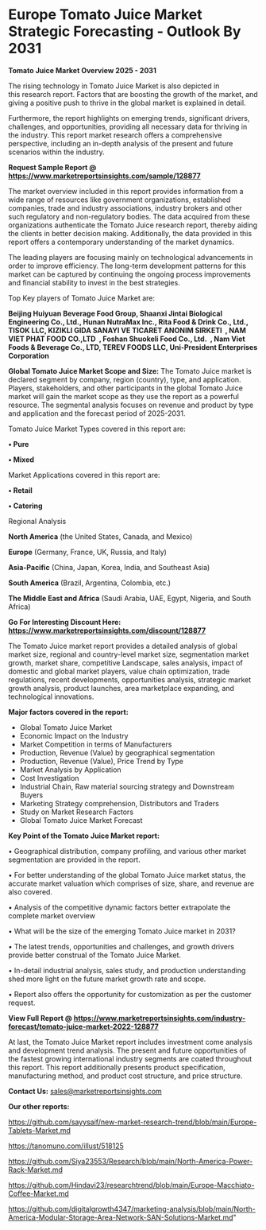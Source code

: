 # Europe Tomato Juice Market Strategic Forecasting - Outlook By 2031

<Strong> Tomato Juice Market Overview 2025 - 2031</strong>

The rising technology in Tomato Juice Market is also depicted in this research report. Factors that are boosting the growth of the market, and giving a positive push to thrive in the global market is explained in detail.

Furthermore, the report highlights on emerging trends, significant drivers, challenges, and opportunities, providing all necessary data for thriving in the industry. This report market research offers a comprehensive perspective, including an in-depth analysis of the present and future scenarios within the industry.

<strong>Request Sample Report @ <a href=https://www.marketreportsinsights.com/sample/128877>https://www.marketreportsinsights.com/sample/128877</a></strong>

The market overview included in this report provides information from a wide range of resources like government organizations, established companies, trade and industry associations, industry brokers and other such regulatory and non-regulatory bodies. The data acquired from these organizations authenticate the Tomato Juice research report, thereby aiding the clients in better decision making. Additionally, the data provided in this report offers a contemporary understanding of the market dynamics.

The leading players are focusing mainly on technological advancements in order to improve efficiency. The long-term development patterns for this market can be captured by continuing the ongoing process improvements and financial stability to invest in the best strategies.

Top Key players of Tomato Juice Market are:

<strong>Beijing Huiyuan Beverage Food Group, Shaanxi Jintai Biological Engineering Co., Ltd., Hunan NutraMax Inc., Rita Food & Drink Co., Ltd., TISOK LLC, KIZIKLI GIDA SANAYI VE TICARET ANONIM SIRKETI  , NAM VIET PHAT FOOD CO.,LTD  , Foshan Shuokeli Food Co., Ltd.  , Nam Viet Foods & Beverage Co., LTD, TEREV FOODS LLC, Uni-President Enterprises Corporation</strong>

<strong><b>Global Tomato Juice Market Scope and Size:</b></strong>
The Tomato Juice market is declared segment by company, region (country), type, and application. Players, stakeholders, and other participants in the global Tomato Juice market will gain the market scope as they use the report as a powerful resource. The segmental analysis focuses on revenue and product by type and application and the forecast period of 2025-2031.

Tomato Juice Market Types covered in this report are:

<strong>• Pure

• Mixed</strong>

Market Applications covered in this report are:

<strong>• Retail

• Catering</strong> 

Regional Analysis

<strong>North America</strong> (the United States, Canada, and Mexico)

<strong>Europe</strong> (Germany, France, UK, Russia, and Italy)

<strong>Asia-Pacific</strong> (China, Japan, Korea, India, and Southeast Asia)

<strong>South America</strong> (Brazil, Argentina, Colombia, etc.)

<strong>The Middle East and Africa</strong> (Saudi Arabia, UAE, Egypt, Nigeria, and South Africa)

<strong>Go For Interesting Discount Here: <a href=https://www.marketreportsinsights.com/discount/128877>https://www.marketreportsinsights.com/discount/128877</a></strong>

The Tomato Juice market report provides a detailed analysis of global market size, regional and country-level market size, segmentation market growth, market share, competitive Landscape, sales analysis, impact of domestic and global market players, value chain optimization, trade regulations, recent developments, opportunities analysis, strategic market growth analysis, product launches, area marketplace expanding, and technological innovations.

<strong><b>Major factors covered in the report:</b></strong>
<ul>
  <li>Global Tomato Juice Market </li>
  <li>Economic Impact on the Industry</li>
  <li>Market Competition in terms of Manufacturers</li>
  <li>Production, Revenue (Value) by geographical segmentation</li>
  <li>Production, Revenue (Value), Price Trend by Type</li>
  <li>Market Analysis by Application</li>
  <li>Cost Investigation</li>
  <li>Industrial Chain, Raw material sourcing strategy and Downstream Buyers</li>
  <li>Marketing Strategy comprehension, Distributors and Traders</li>
  <li>Study on Market Research Factors</li>
  <li>Global Tomato Juice Market Forecast</li>
</ul>

<strong><b>Key Point of the Tomato Juice Market report:</b></strong>

• Geographical distribution, company profiling, and various other market segmentation are provided in the report.

• For better understanding of the global Tomato Juice market status, the accurate market valuation which comprises of size, share, and revenue are also covered.

• Analysis of the competitive dynamic factors better extrapolate the complete market overview

• What will be the size of the emerging Tomato Juice market in 2031?

• The latest trends, opportunities and challenges, and growth drivers provide better construal of the Tomato Juice Market.

• In-detail industrial analysis, sales study, and production understanding shed more light on the future market growth rate and scope.

• Report also offers the opportunity for customization as per the customer request.

<strong><b>View Full Report @ <a href=https://www.marketreportsinsights.com/industry-forecast/tomato-juice-market-2022-128877>https://www.marketreportsinsights.com/industry-forecast/tomato-juice-market-2022-128877</a></b></strong>


At last, the Tomato Juice Market report includes investment come analysis and development trend analysis. The present and future opportunities of the fastest growing international industry segments are coated throughout this report. This report additionally presents product specification, manufacturing method, and product cost structure, and price structure.

<strong>Contact Us:</strong>
sales@marketreportsinsights.com

<strong>Our other reports:</strong>

<a href=https://github.com/sayysaif/new-market-research-trend/blob/main/Europe-Tablets-Market.md>https://github.com/sayysaif/new-market-research-trend/blob/main/Europe-Tablets-Market.md</a>

<a href=https://tanomuno.com/illust/518125>https://tanomuno.com/illust/518125</a>

<a href=https://github.com/Siya23553/Research/blob/main/North-America-Power-Rack-Market.md>https://github.com/Siya23553/Research/blob/main/North-America-Power-Rack-Market.md</a>

<a href=https://github.com/Hindavi23/researchtrend/blob/main/Europe-Macchiato-Coffee-Market.md>https://github.com/Hindavi23/researchtrend/blob/main/Europe-Macchiato-Coffee-Market.md</a>

<a href=https://github.com/digitalgrowth4347/marketing-analysis/blob/main/North-America-Modular-Storage-Area-Network-SAN-Solutions-Market.md>https://github.com/digitalgrowth4347/marketing-analysis/blob/main/North-America-Modular-Storage-Area-Network-SAN-Solutions-Market.md</a>"
